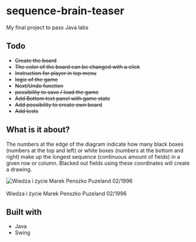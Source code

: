 # sequence-brain-teaser
My final project to pass Java labs
## Todo

- ~~Create the board~~
- ~~The color of the board can be changed with a click~~
- ~~Instruction for player in top menu~~
- ~~logic of the game~~
- ~~Next/Undo function~~
- ~~possibility to save / load the game~~
- ~~Add Bottom text panel with game state~~
- ~~Add possibility to create own board~~
- ~~Add tests~~

## What is it about?
The numbers at the edge of the diagram indicate how many black boxes (numbers at the top and left) or white boxes (numbers at the bottom and right) make up the longest sequence (continuous amount of fields) in a given row or column. Blacked out fields using these coordinates will create a drawing.

![Wiedza i życie Marek Penszko Puzeland 02/1996](http://archiwum.wiz.pl/images/duze/1996/02/96023001.GIF)
<br></br>Wiedza i życie Marek Penszko Puzeland 02/1996

## Built with

- Java
- Swing
